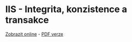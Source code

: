 # IIS - Integrita, konzistence a transakce

[Zobrazit online](https://gitshow.net/gh/DIFS-Teaching/slides/iis/p10_business) - [PDF verze](https://raw.githubusercontent.com/DIFS-Teaching/slides/main/iis/p10_business/p10_business.pdf)
